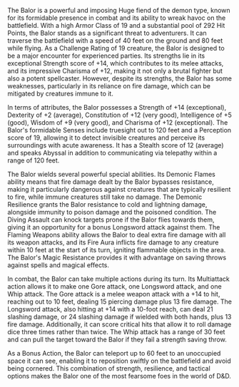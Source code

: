 The Balor is a powerful and imposing Huge fiend of the demon type, known for its formidable presence in combat and its ability to wreak havoc on the battlefield. With a high Armor Class of 19 and a substantial pool of 292 Hit Points, the Balor stands as a significant threat to adventurers. It can traverse the battlefield with a speed of 40 feet on the ground and 80 feet while flying. As a Challenge Rating of 19 creature, the Balor is designed to be a major encounter for experienced parties. Its strengths lie in its exceptional Strength score of +14, which contributes to its melee attacks, and its impressive Charisma of +12, making it not only a brutal fighter but also a potent spellcaster. However, despite its strengths, the Balor has some weaknesses, particularly in its reliance on fire damage, which can be mitigated by creatures immune to it.

In terms of attributes, the Balor possesses a Strength of +14 (exceptional), Dexterity of +2 (average), Constitution of +12 (very good), Intelligence of +5 (good), Wisdom of +9 (very good), and Charisma of +12 (exceptional). The Balor's formidable Senses include truesight out to 120 feet and a Perception score of 19, allowing it to detect invisible creatures and perceive its surroundings with acute awareness. It has a Stealth score of 12 (average) and speaks Abyssal in addition to communicating via telepathy within a range of 120 feet.

The Balor wields several powerful special abilities. Its Demonic Flames ability means that fire damage dealt by the Balor bypasses resistance, making it particularly dangerous against creatures that are typically resilient to fire, while immune creatures still take no damage. The Demonic Resilience grants the Balor resistance to cold and lightning damage, alongside immunity to poison damage and the poisoned condition. The Diving Assault can knock targets prone if the Balor flies towards them, giving it an opportunity for a bonus Longsword attack against them. The Flaming Weapons ability allows the Balor to deal extra fire damage with all its weapon attacks, and its Fire Aura inflicts fire damage to any creature within 10 feet at the start of its turn, igniting flammable objects in the area. The Balor's Magic Resistance provides it with advantage on saving throws against spells and magical effects.

In combat, the Balor can take multiple actions during its turn. Its Multiattack action allows it to make one Gore attack, one Longsword attack, and one Whip attack. The Gore attack is a melee weapon attack with a +14 to hit, reaching out to 10 feet, dealing 15 piercing damage plus 13 fire damage. The Longsword attack, also hitting at +14 with a 10-foot reach, can deal 21 slashing damage, or 24 slashing damage if wielded with both hands, plus 13 fire damage. Additionally, it can score critical hits that allow it to roll damage dice three times rather than twice. The Whip attack has a range of 30 feet and can pull the target toward the Balor if they fail a strength saving throw. 

As a Bonus Action, the Balor can teleport up to 60 feet to an unoccupied space it can see, enabling it to reposition swiftly on the battlefield and avoid being cornered. This combination of strength, resilience, and tactical options makes the Balor one of the most fearsome foes in the world of D&D.